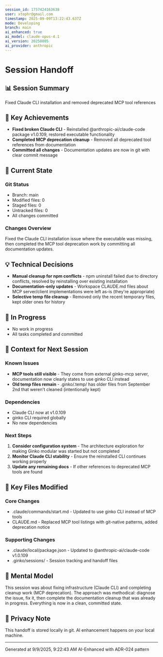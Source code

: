 ```yaml
---
session_id: 1757424163638
user: xtophr@gmail.com
timestamp: 2025-09-09T13:22:43.637Z
mode: Developing
branch: main
ai_enhanced: true
ai_model: claude-opus-4.1
ai_version: 20250805
ai_provider: anthropic
---
```


# Session Handoff

## 📊 Session Summary
Fixed Claude CLI installation and removed deprecated MCP tool references

## 🎯 Key Achievements
- **Fixed broken Claude CLI** - Reinstalled @anthropic-ai/claude-code package v1.0.109, restored executable functionality
- **Completed MCP deprecation cleanup** - Removed all deprecated tool references from documentation
- **Committed all changes** - Documentation updates are now in git with clear commit message

## 🔄 Current State

### Git Status
- Branch: main
- Modified files: 0
- Staged files: 0
- Untracked files: 0
- All changes committed

### Changes Overview
Fixed the Claude CLI installation issue where the executable was missing, then completed the MCP tool deprecation work by committing all documentation updates.

## 💡 Technical Decisions
- **Manual cleanup for npm conflicts** - npm uninstall failed due to directory conflicts, resolved by reinstalling over existing installation
- **Documentation-only updates** - Workspace CLAUDE.md files about MCP server/client implementations were left as-is (they're appropriate)
- **Selective temp file cleanup** - Removed only the recent temporary files, kept older ones for history

## 🚧 In Progress
- No work in progress
- All tasks completed and committed

## 📝 Context for Next Session

### Known Issues
- **MCP tools still visible** - They come from external ginko-mcp server, documentation now clearly states to use ginko CLI instead
- **Old temp files remain** - .ginko/.temp/ has older files from September 2nd that weren't cleaned (intentionally kept)

### Dependencies
- Claude CLI now at v1.0.109
- ginko CLI required globally
- No new dependencies

### Next Steps
1. **Consider configuration system** - The architecture exploration for making Ginko modular was started but not completed
2. **Monitor Claude CLI stability** - Ensure the reinstalled CLI continues working properly
3. **Update any remaining docs** - If other references to deprecated MCP tools are found

## 📁 Key Files Modified

### Core Changes
- .claude/commands/start.md - Updated to use ginko CLI instead of MCP tools
- CLAUDE.md - Replaced MCP tool listings with git-native patterns, added deprecation notice

### Supporting Changes
- .claude/local/package.json - Updated to @anthropic-ai/claude-code v1.0.109
- .ginko/sessions/ - Session tracking and handoff files

## 🧠 Mental Model
This session was about fixing infrastructure (Claude CLI) and completing cleanup work (MCP deprecation). The approach was methodical: diagnose the issue, fix it, then complete the documentation cleanup that was already in progress. Everything is now in a clean, committed state.

## 🔐 Privacy Note
This handoff is stored locally in git. AI enhancement happens on your local machine.

---
Generated at 9/9/2025, 9:22:43 AM
AI-Enhanced with ADR-024 pattern
